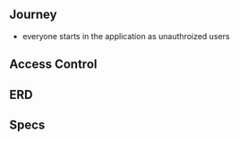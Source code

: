 ## Journey
- everyone starts in the application as unauthroized users
## Access Control

## ERD 

## Specs
